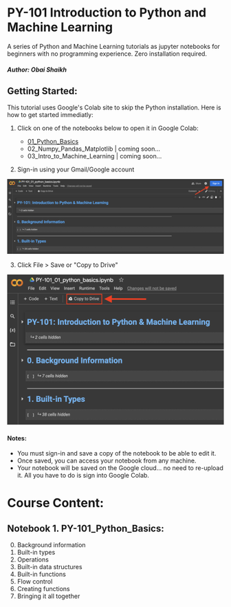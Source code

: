 # PY-101 Introduction to Python and Machine Learning
A series of Python and Machine Learning tutorials as jupyter notebooks for beginners with no programming experience. Zero installation required.
##### Author: Obai Shaikh

## Getting Started:
This tutorial uses Google's Colab site to skip the Python installation. Here is how to get started immediatly:
  
  1. Click on one of the notebooks below to open it in Google Colab:
      * [01_Python_Basics](https://colab.research.google.com/drive/1wqnvJKxU3Uk4KF4wrd_3_BZP7q38J7cq?usp=sharing)
      * 02_Numpy_Pandas_Matplotlib | coming soon...
      * 03_Intro_to_Machine_Learning | coming soon...
  
  2. Sign-in using your Gmail/Google account
  <img src="images/colab_login.png" alt="drawing" width="600"/>

  3. Click File > Save or "Copy to Drive"
  <img src="images/copy_to_drive.png" alt="drawing" width="600"/>
  
#### Notes:
  * You must sign-in and save a copy of the notebook to be able to edit it.
  * Once saved, you can access your notebook from any machine. 
  * Your notebook will be saved on the Google cloud... no need to re-upload it. All you have to do is sign into Google Colab.


# Course Content:

## Notebook 1. PY-101_Python_Basics:
  0. Background information
  1. Built-in types
  2. Operations
  3. Built-in data structures
  4. Built-in functions
  5. Flow control
  6. Creating functions
  7. Bringing it all together

